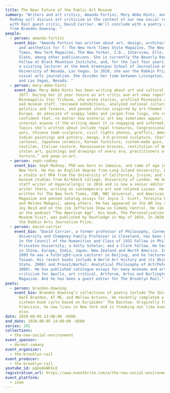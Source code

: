 ```yaml
---
title: The Near Future of the Public Art Museum
summary: "Writers and art critics, Amanda Fortini, Mary Abbe Hintz, and Seph
  Rodney will discuss art criticism in the context of our new social reality
  with Rail guest critic, David Carrier. We'll conclude with a poetry reading
  from Brandon Downing. "
people:
  - person: amanda-fortini
    event_bio: "Amanda Fortini has written about art, design, architecture, fashion,
      and aesthetics for T: The New York Times Style Magazine, The New York
      Times, New York Magazine, The New Yorker, I.D., Interview, Elle, and
      Slate, among other publications. She is currently the Beverly Rogers
      Fellow at Black Mountain Institute, and, for the last four years, has been
      a visiting lecturer at the Hank Greenspun School of Journalism at the
      University of Nevada, Las Vegas. In 2020, she won the Rabkin Prize for
      visual arts journalism. She divides her time between Livingston, Montana
      and Las Vegas, Nevada. "
  - person: mary-abbe-hintz
    event_bio: Mary Abbe Hintz has been writing about art and cultural affairs since
      1977. During her 32 year tenure as art critic and art news reporter at the
      Minneapolis Star Tribune, she wrote stories, profiled Minnesota artists
      and museum staff, reviewed exhibitions, analyzed national cultural
      politics and finance, and penned stories inspired by art-themed travel in
      Europe. An advocate of snappy ledes and jargon-free lingo, she remains
      confident that, no matter how esoteric art may sometimes appear, it will
      interest anyone if the writing about it is engaging and informative.
      Topics she’s written about include royal treasures, Congressional culture
      wars, Chinese tomb sculpture, civil rights photos, graffiti, American
      Indian paintings and pottery, manga, 3-D printed sculpture, Charles Schulz
      cartoons, Japanese ceramics, Korean furniture, custom-made guns, Hmong
      textiles, Italian couture, Renaissance bronzes, restitution of Nazi-era
      stolen art, paintings and drawings of every era, practitioners of “erotic
      torture,” and poop-in-art.
  - person: seph-rodney
    event_bio: Seph Rodney, PhD was born in Jamaica, and came of age in the Bronx,
      New York. He has an English degree from Long Island University, Brooklyn;
      a studio art MFA from the University of California, Irvine; and a PhD in
      museum studies from Birkbeck College, University of London. He became a
      staff writer at Hyperallergic in 2016 and is now a senior editor and
      writer there, writing on contemporary art and related issues. He has also
      written for The New York Times, CNN, NBC Universal, and American Craft
      Magazine and penned catalog essays for Joyce J. Scott, Teresita Fernandez,
      and Meleko Mokgosi, among others. He has appeared on the AM Joy show with
      Joy Reid and on the Jim Jefferies Show on Comedy Central. He can be heard
      on the podcast “The American Age”. His book, The Personalization of the
      Museum Visit, was published by Routledge in May of 2019. In 2020 he won
      the Rabkin Arts Journalism Prize.
  - person: david-carrier
    event_bio: "David Carrier, a former professor of Philosophy, Carnegie Mellon
      University and Champney Family Professor in Cleveland, has been Lecturer
      in the Council of the Humanities and Class of 1932 Fellow in Philosophy,
      Princeton University; a Getty Scholar; and a Clark Fellow. He has lectured
      in China, Europe, India, Japan, New Zealand and North America. In Spring,
      2009 he was a Fulbright-Luce Lecturer in Beijing, and he lectured also in
      Taiwan. His recent books include A World Art History and its Objects (Penn
      State. 2008) and Proust/Warhol: Analytical Philosophy of Art(Peter Lang.
      2008). He has published catalogue essays for many museums and art
      criticism for Apollo, art critical, Artforum, Artus and Burlington
      Magazine. And he has been a guest editor for The Brooklyn Rail."
poets:
  - person: brandon-downing
    event_bio: Brandon Downing’s collections of poetry include The Shirt Weapon,
      Dark Brandon, AT ME, and Mellow Actions. He recently completed a
      sixteen-book cycle based on Euripides' The Bacchae. Originally from San
      Francisco, he now lives in New York and is freaking out like everybody
      else.
date: 2020-08-05 13:00:00 -0500
end_date: 2020-08-05 14:00:00 -0500
series: 101
collections:
  - the-new-social-environment
event_sponsor:
  - dermot-comany
event_organizer:
  - the-brooklyn-rail
event_producer:
  - the-brooklyn-rail
youtube_id: pqUeAGWkSLQ
registration_url: https://www.eventbrite.com/e/the-new-social-environment-101-the-near-future-of-the-public-art-museum-tickets-115413714527
event_platform:
  - zoom
---
```

